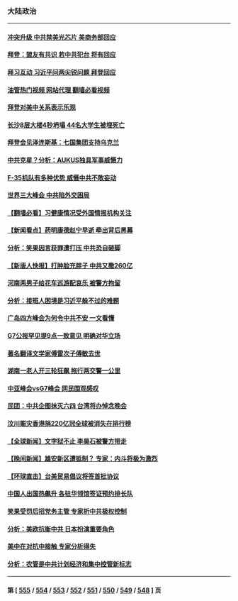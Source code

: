 ### 大陆政治
---
#### [冲突升级 中共禁美光芯片 美商务部回应](../../pages/ncid277/n14001387.md?05221245) 
#### [拜登：盟友有共识 若中共犯台 将有回应](../../pages/ncid277/n14001419.md?05221245) 
#### [拜习互动 习近平问两尖锐问题 拜登回应](../../pages/ncid277/n14001392.md?05221245) 
#### [油管热门视频 网站代理 翻墙必看视频](http://138.2.39.72:81/youtube.html?epic-marker?05221245)
#### [拜登对美中关系表示乐观](../../pages/ncid277/n14001337.md?05221245) 
#### [长沙8层大楼4秒坍塌 44名大学生被埋死亡](../../pages/ncid277/n14001260.md?05221245) 
#### [拜登会见泽连斯基：七国集团支持乌克兰](../../pages/ncid277/n14001266.md?05221245) 
#### [中共克星？分析：AUKUS独具军事威慑力](../../pages/ncid277/n13998385.md?05221245) 
#### [F-35机队有多种优势 威慑中共不敢妄动](../../pages/ncid277/n13986201.md?05221245) 
#### [世界三大峰会 中共陷外交困局](../../pages/ncid277/n14001053.md?05221245) 
#### [【翻墙必看】习健康情况受外国情报机构关注](../../pages/ncid277/n14001127.md?05221245) 
#### [【新闻看点】药明康德赵宁早逝 牵出背后黑幕](../../pages/ncid277/n14001061.md?05221245) 
#### [分析：笑果因言获罪遭打压 中共恐自砸脚](../../pages/ncid277/n14001042.md?05221245) 
#### [【新唐人快报】打肿脸充胖子 中共又撒260亿](../../pages/ncid277/n14000576.md?05221245) 
#### [河南两男子给花车巡游配哀乐 被警方拘留](../../pages/ncid277/n14001035.md?05221245) 
#### [分析：接班人困境是习近平躲不过的难题](../../pages/ncid277/n14001009.md?05221245) 
#### [广岛四方峰会为何令中共不安 一文看懂](../../pages/ncid277/n14000959.md?05221245) 
#### [G7公报罕见提9点一致意见 明确对华立场](../../pages/ncid277/n14000957.md?05221245) 
#### [著名翻译文学家傅雷次子傅敏去世](../../pages/ncid277/n14000831.md?05221245) 
#### [湖南一老人开三轮狂飙 拖行两交警一公里](../../pages/ncid277/n14000929.md?05221245) 
#### [中亚峰会vsG7峰会 网民围观感叹](../../pages/ncid277/n14000885.md?05221245) 
#### [民团：中共企图抹灭六四 台湾将办悼念晚会](../../pages/ncid277/n14000764.md?05221245) 
#### [汶川赈灾香港捐220亿冠全球被消失在排行榜](../../pages/ncid277/n14000873.md?05221245) 
#### [【全球新闻】文字狱不止 李昊石被警方带走](../../pages/ncid277/n14000811.md?05221245) 
#### [【晚间新闻】雄安新区遭抵制？ 专家：内斗将极为激烈](../../pages/ncid277/n14000812.md?05221245) 
#### [【环球直击】台美贸易倡议将签首批协议](../../pages/ncid277/n14000512.md?05221245) 
#### [中国人出国热飙升 各驻华领馆签证预约排长队](../../pages/ncid277/n14000801.md?05221245) 
#### [笑果受罚后招党务主管 专家析中共极权控制](../../pages/ncid277/n14000652.md?05221245) 
#### [分析：美欧抗衡中共 日本扮演重要角色](../../pages/ncid277/n14000437.md?05221245) 
#### [美中在对抗中接触 专家分析得失](../../pages/ncid277/n13999972.md?05221245) 
#### [分析：农管是中共计划经济和集中控管新标志](../../pages/ncid277/n14000665.md?05221245) 

---
#### 第 [ [555](./555.md?05221245) / [554](./554.md?05221245) / [553](./553.md?05221245) / [552](./552.md?05221245) / [551](./551.md?05221245) / [550](./550.md?05221245) / [549](./549.md?05221245) / [548](./548.md?05221245) ] 页
